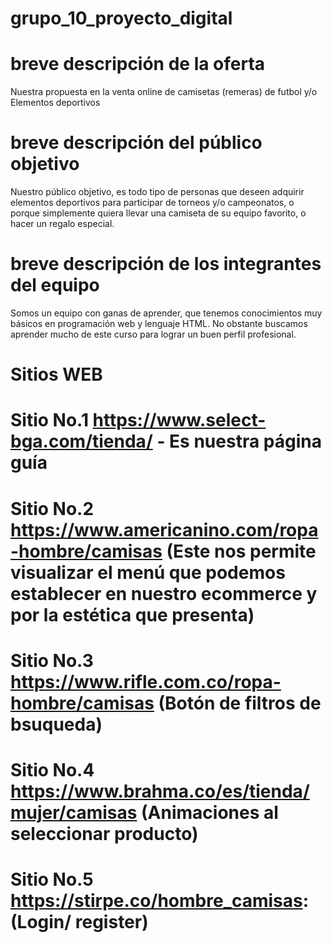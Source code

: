 # grupo_10_proyecto_digital
# breve descripción de la oferta
Nuestra propuesta en la venta online de camisetas (remeras) de futbol y/o Elementos deportivos
# breve descripción del público objetivo
Nuestro público objetivo, es todo tipo de personas que deseen adquirir elementos deportivos para participar de torneos y/o campeonatos, o porque simplemente quiera llevar una camiseta de su equipo favorito, o hacer un regalo especial.
# breve descripción de los integrantes del equipo
Somos un equipo con ganas de aprender, que tenemos conocimientos muy básicos en programación web y lenguaje HTML.  No obstante buscamos aprender mucho de este curso para lograr un buen perfil profesional.  
# Sitios WEB
# Sitio No.1 https://www.select-bga.com/tienda/ - Es nuestra página guía
# Sitio No.2 https://www.americanino.com/ropa-hombre/camisas (Este nos permite visualizar el menú que podemos establecer en nuestro ecommerce y por la estética que presenta)
# Sitio No.3 https://www.rifle.com.co/ropa-hombre/camisas (Botón de filtros de bsuqueda)
# Sitio No.4 https://www.brahma.co/es/tienda/mujer/camisas (Animaciones al seleccionar producto)
# Sitio No.5 https://stirpe.co/hombre_camisas: (Login/ register)
